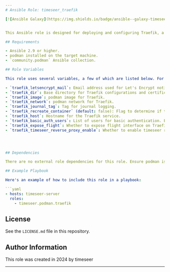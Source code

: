 ```yaml
---
# Ansible Role: timeseer_traefik

[![Ansible Galaxy](https://img.shields.io/badge/ansible--galaxy-timeseer_traefik-yellow.svg)](https://galaxy.ansible.com/user/timeseer_reverse_proxy)


This Ansible role is designed for deploying and configuring Traefik, a modern HTTP reverse proxy and load balancer, with a focus on integrating Let's Encrypt for SSL/TLS certificates. It includes tasks for checking prerequisites, preparing directories, templating configuration files, and running Traefik in a podman container.

## Requirements

- Ansible 2.9 or higher.
- podman installed on the target machine.
- `community.podman` Ansible collection.

## Role Variables

This role uses several variables, a few of which are listed below. For complete details, see `defaults/main.yml`:

- `traefik_letsencrypt_mail`: Email address used for Let's Encrypt notifications. This is a mandatory variable if you are using the ACME protocol
- `traefik_dir`: Base directory for Traefik configurations and certificates.
- `traefik_image`: podman image for Traefik.
- `traefik_network`: podman network for Traefik.
- `traefik_journal_tag`: Tag for journal logging.
- `traefik_recreate_container` (default: false): Flag to determine if the Traefik container should be recreated on playbook runs.
- `traefik_host`: Hostname for the Traefik service.
- `traefik_basic_auth_users`: List of users for basic authentication. Each entry should be in the format "username:hashedpassword".
- `traefik_expose_flight`: Whether to expose flight interface on Traefik.
- `traefik_timeseer_reverse_proxy_enable`: Whether to enable timeseer reverse proxy configuration in Traefik.




## Dependencies

There are no external role dependencies for this role. Ensure podman is properly installed and configured on the target hosts.

## Example Playbook

Here's an example of how to include this role in a playbook:

```yaml
- hosts: timeseer-server
  roles:
    - timeseer.podman.traefik
```

## License

See the `LICENSE.md` file in this repository.

## Author Information

This role was created in 2024 by timeseer

---
```

